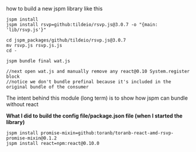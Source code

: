 how to build a new jspm library like this

    jspm install
    jspm install rsvp=github:tildeio/rsvp.js@3.0.7 -o "{main: 'lib/rsvp.js'}"

    cd jspm_packages/github/tildeio/rsvp.js@3.0.7
    mv rsvp.js rsvp.js.js
    cd -

    jspm bundle final wat.js
    
    //next open wat.js and manually remove any react@0.10 System.register block
    //notice we don't bundle prefinal because it's included in the original bundle of the consumer

The intent behind this module (long term) is to show how jspm can bundle without react

**What I did to build the config file/package.json file (when I started the library)**

    jspm install promise-mixin=github:toranb/toranb-react-amd-rsvp-promise-mixin@0.1.2
    jspm install react=npm:react@0.10.0
